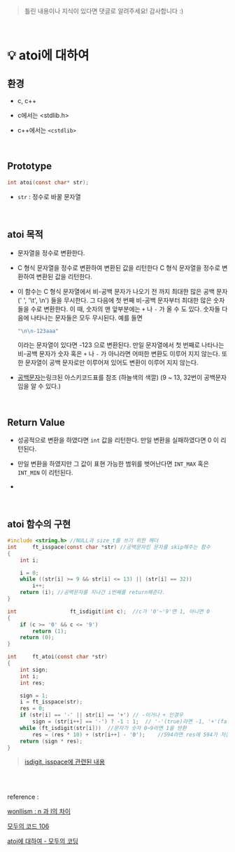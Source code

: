 > 틀린 내용이나 지식이 있다면 댓글로 알려주세요! 감사합니다 :)

<br/>

# 💡 atoi에 대하여  



## 환경

* c, c++

* c에서는 <stdlib.h>

* c++에서는 `<cstdlib>`

  

<br/>







## Prototype

```c
int atoi(const char* str);
```

* `str` : 정수로 바꿀 문자열

  

  <br/>




## atoi 목적

* 문자열을 정수로 변환한다.

* C 형식 문자열을 정수로 변환하여 변환된 값을 리턴한다 C 형식 문자열을 정수로 변환하여 변환된 값을 리턴한다.

* 이 함수는 C 형식 문자열에서 비-공백 문자가 나오기 전 까지 최대한 많은 공백 문자(' ', '\t', \n') 들을 무시한다. 그 다음에 첫 번째 비-공백 문자부터 최대한 많은 숫자들을 수로 변환한다. 이 때, 숫자의 맨 앞부분에는 `+` 나 `-` 가 올 수 도 있다. 숫자들 다음에 나타나는 문자들은 모두 무시된다. 예를 들면

  ```bash
  "\n\n-123aaa"
  ```

  이라는 문자열이 있다면 -123 으로 변환된다. 만일 문자열에서 첫 번째로 나타나는 비-공백 문자가 숫자 혹은 `+` 나 `-` 가 아니라면 어떠한 변환도 이루어 지지 않는다. 또한 문자열이 공백 문자로만 이루어져 있어도 변환이 이루어 지지 않는다. 

* [공백문자](https://shaeod.tistory.com/228)는링크된 아스키코드표를 참조 (하늘색의 색깔) (9 ~ 13, 32번이 공백문자임을 알 수 있다.)

<br/>





## Return Value 

* 성공적으로 변환을 하였다면 `int` 값을 리턴한다. 만일 변환을 실패하였다면 0 이 리턴된다.

* 만일 변환을 하였지만 그 값이 표현 가능한 범위를 벗어난다면 `INT_MAX` 혹은 `INT_MIN` 이 리턴된다.

* 

  <br/>



## atoi 함수의 구현

```c
#include <string.h> //NULL과 size_t를 쓰기 위한 헤더
int		ft_isspace(const char *str)	//공백문자인 문자를 skip해주는 함수
{
	int i;

	i = 0;
	while ((str[i] >= 9 && str[i] <= 13) || (str[i] == 32))
		i++;
	return (i); //공백문자를 지나간 i번째를 return해준다.
}

int					ft_isdigit(int c);	//c가 '0'~'9'면 1, 아니면 0
{
	if (c >= '0' && c <= '9')
		return (1);
	return (0);   
}

int		ft_atoi(const char *str)
{
	int sign;
	int i;
	int res;

	sign = 1;
	i = ft_isspace(str);
	res = 0;
	if (str[i] == '-' || str[i] == '+')	// -이거나 + 인경우
		sign = (str[i++] == '-') ? -1 : 1;	// '-'(true)라면 -1, '+'(false)라면 1을 sign에 저장
	while (ft_isdigit(str[i]))	//문자가 숫자 0~9라면 1을 반환
		res = (res * 10) + (str[i++] - '0');	//594라면 res에 594가 저장이 된다.
	return (sign * res);
}
```



> [isdigit, isspace에 관련된 내용](https://minsoftk.tistory.com/34)





<br/><br/>

reference :

[wonllism : n 과 l의 차이](https://wonillism.tistory.com/158)

[모두의 코드 106 ](https://modoocode.com/106)

[atoi에 대하여 - 모두의 코딩](https://earthkingman.tistory.com/75)



